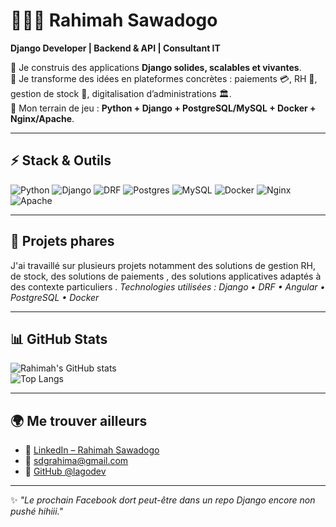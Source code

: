 # 👩🏽‍💻 Rahimah Sawadogo  

**Django Developer | Backend & API | Consultant IT**  

🔹 Je construis des applications **Django solides, scalables et vivantes**.  
🔹 Je transforme des idées en plateformes concrètes : paiements 💳, RH 👥, gestion de stock 💊, digitalisation d’administrations 🏛️.  
🔹 Mon terrain de jeu : **Python + Django + PostgreSQL/MySQL + Docker + Nginx/Apache**.  

---

## ⚡ Stack & Outils
![Python](https://img.shields.io/badge/Python-3776AB?style=for-the-badge&logo=python&logoColor=white)
![Django](https://img.shields.io/badge/Django-092E20?style=for-the-badge&logo=django&logoColor=white)
![DRF](https://img.shields.io/badge/DRF-ff1709?style=for-the-badge&logo=django&logoColor=white&color=ff1709&labelColor=gray)
![Postgres](https://img.shields.io/badge/PostgreSQL-316192?style=for-the-badge&logo=postgresql&logoColor=white)
![MySQL](https://img.shields.io/badge/MySQL-005C84?style=for-the-badge&logo=mysql&logoColor=white)
![Docker](https://img.shields.io/badge/Docker-2496ED?style=for-the-badge&logo=docker&logoColor=white)
![Nginx](https://img.shields.io/badge/Nginx-009639?style=for-the-badge&logo=nginx&logoColor=white)
![Apache](https://img.shields.io/badge/Apache-D22128?style=for-the-badge&logo=apache&logoColor=white)

---

## 🚀 Projets phares

J'ai travaillé sur plusieurs projets notamment des solutions de gestion RH, de stock, des solutions de paiements , des solutions applicatives adaptés à des contexte particuliers .
*Technologies utilisées : Django • DRF • Angular • PostgreSQL • Docker*


---

## 📊 GitHub Stats
![Rahimah's GitHub stats](https://github-readme-stats.vercel.app/api?username=Nellehmdlll&show_icons=true&theme=radical)  
![Top Langs](https://github-readme-stats.vercel.app/api/top-langs/?username=Nellehmdlll&layout=compact&theme=radical)

---

## 🌍 Me trouver ailleurs
- 💼 [LinkedIn – Rahimah Sawadogo](https://www.linkedin.com/in/rahimah%E2%9C%A8/)  
- 📧 sdgrahima@gmail.com  
- 🐙 [GitHub @lagodev](https://github.com/Nellehmdlll)  

---

✨ *"Le prochain Facebook dort peut-être dans un repo Django encore non pushé hihiii."*  
